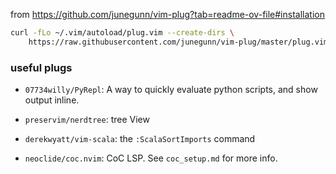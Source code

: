 from https://github.com/junegunn/vim-plug?tab=readme-ov-file#installation

```bash
curl -fLo ~/.vim/autoload/plug.vim --create-dirs \
    https://raw.githubusercontent.com/junegunn/vim-plug/master/plug.vim
```

### useful plugs

- `07734willy/PyRepl`: A way to quickly evaluate python scripts, and show
output inline.

- `preservim/nerdtree`: tree View

- `derekwyatt/vim-scala`: the `:ScalaSortImports` command

- `neoclide/coc.nvim`: CoC LSP. See `coc_setup.md` for more info.

